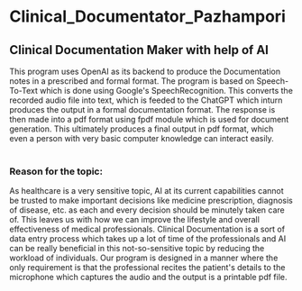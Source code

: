 # Clinical_Documentator_Pazhampori
## Clinical Documentation Maker with help of AI

This program uses OpenAI as its backend to produce the Documentation notes in a prescribed and formal format. The program is based on Speech-To-Text which is done using Google's SpeechRecognition. This converts the recorded audio file into text, which is feeded to the ChatGPT which inturn produces the output in a formal documentation format. The response is then made into a pdf format using fpdf module which is used for document generation. This ultimately produces a final output in pdf format, which even a person with very basic computer knowledge can interact easily.<br><br>
### Reason for the topic:
As healthcare is a very sensitive topic, AI at its current capabilities cannot be trusted to make important decisions like medicine prescription, diagnosis of disease, etc. as each and every decision should be minutely taken care of. This leaves us with how we can improve the lifestyle and overall effectiveness of medical professionals. Clinical Documentation is a sort of data entry process which takes up a lot of time of the professionals and AI can be really beneficial in this not-so-sensitive topic by reducing the workload of individuals. Our program is designed in a manner where the only requirement is that the professional recites the patient's details to the microphone which captures the audio and the output is a printable pdf file.
